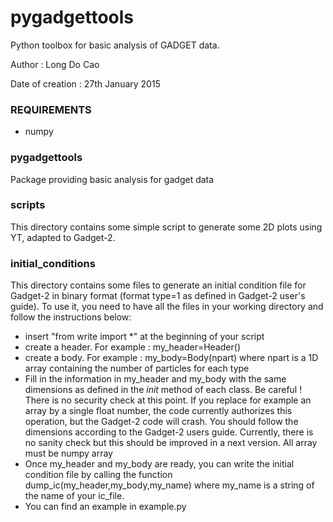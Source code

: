 # pygadgettools
Python toolbox for basic analysis of GADGET data. 

Author : Long Do Cao

Date of creation : 27th January 2015








### REQUIREMENTS
* numpy



### pygadgettools
Package providing basic analysis for gadget data


### scripts
This directory contains some simple script to generate some 2D plots using YT, adapted to Gadget-2.


### initial_conditions
This directory contains some files to generate an initial condition file for Gadget-2 in binary format (format type=1 as defined in Gadget-2 user's guide). To use it, you need to have all the files in your working directory and follow the instructions below:

* insert "from write import *" at the beginning of your script
* create a header. For example : my_header=Header()
* create a body. For example : my_body=Body(npart) where npart is a 1D array containing the number of particles for each type
* Fill in the information in my_header and my_body with the same dimensions as defined in the _init_ method of each class. Be careful ! There is no security check at this point. If you replace for example an array by a single float number, the code currently authorizes this operation, but the Gadget-2 code will crash. You should follow the dimensions according to the Gadget-2 users guide. Currently, there is no sanity check but this should be improved in a next version. All array must be numpy array
* Once my_header and my_body are ready, you can write the initial condition file by calling the function dump_ic(my_header,my_body,my_name) where my_name is a string of the name of your ic_file.
* You can find an example in example.py